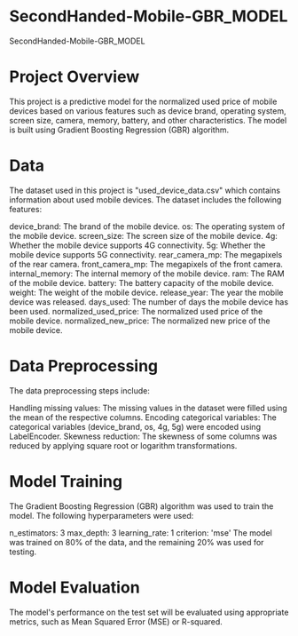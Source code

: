 # SecondHanded-Mobile-GBR_MODEL

SecondHanded-Mobile-GBR_MODEL
# Project Overview
This project is a predictive model for the normalized used price of mobile devices based on various features such as device brand, operating system, screen size, camera, memory, battery, and other characteristics. The model is built using Gradient Boosting Regression (GBR) algorithm.

# Data
The dataset used in this project is "used_device_data.csv" which contains information about used mobile devices. The dataset includes the following features:

device_brand: The brand of the mobile device.
os: The operating system of the mobile device.
screen_size: The screen size of the mobile device.
4g: Whether the mobile device supports 4G connectivity.
5g: Whether the mobile device supports 5G connectivity.
rear_camera_mp: The megapixels of the rear camera.
front_camera_mp: The megapixels of the front camera.
internal_memory: The internal memory of the mobile device.
ram: The RAM of the mobile device.
battery: The battery capacity of the mobile device.
weight: The weight of the mobile device.
release_year: The year the mobile device was released.
days_used: The number of days the mobile device has been used.
normalized_used_price: The normalized used price of the mobile device.
normalized_new_price: The normalized new price of the mobile device.

# Data Preprocessing
The data preprocessing steps include:

Handling missing values: The missing values in the dataset were filled using the mean of the respective columns.
Encoding categorical variables: The categorical variables (device_brand, os, 4g, 5g) were encoded using LabelEncoder.
Skewness reduction: The skewness of some columns was reduced by applying square root or logarithm transformations.

# Model Training
The Gradient Boosting Regression (GBR) algorithm was used to train the model. The following hyperparameters were used:

n_estimators: 3
max_depth: 3
learning_rate: 1
criterion: 'mse'
The model was trained on 80% of the data, and the remaining 20% was used for testing.

# Model Evaluation
The model's performance on the test set will be evaluated using appropriate metrics, such as Mean Squared Error (MSE) or R-squared.
